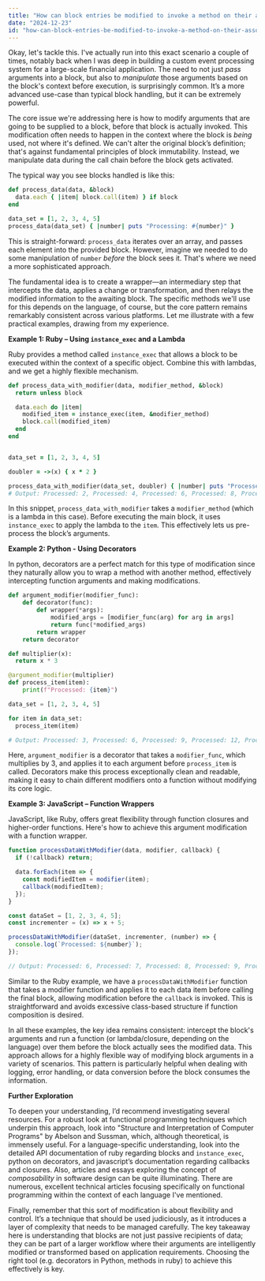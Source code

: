 ```yaml
---
title: "How can block entries be modified to invoke a method on their associated block arguments?"
date: "2024-12-23"
id: "how-can-block-entries-be-modified-to-invoke-a-method-on-their-associated-block-arguments"
---
```


Okay, let's tackle this. I've actually run into this exact scenario a couple of times, notably back when I was deep in building a custom event processing system for a large-scale financial application. The need to not just *pass* arguments into a block, but also to *manipulate* those arguments based on the block's context before execution, is surprisingly common. It’s a more advanced use-case than typical block handling, but it can be extremely powerful.

The core issue we're addressing here is how to modify arguments that are going to be supplied to a block, before that block is actually invoked. This modification often needs to happen in the context where the block is *being* used, not where it's defined. We can't alter the original block’s definition; that's against fundamental principles of block immutability. Instead, we manipulate data during the call chain before the block gets activated.

The typical way you see blocks handled is like this:

```ruby
def process_data(data, &block)
  data.each { |item| block.call(item) } if block
end

data_set = [1, 2, 3, 4, 5]
process_data(data_set) { |number| puts "Processing: #{number}" }
```

This is straight-forward: `process_data` iterates over an array, and passes each element into the provided block. However, imagine we needed to do some manipulation of `number` *before* the block sees it. That's where we need a more sophisticated approach.

The fundamental idea is to create a wrapper—an intermediary step that intercepts the data, applies a change or transformation, and then relays the modified information to the awaiting block. The specific methods we'll use for this depends on the language, of course, but the core pattern remains remarkably consistent across various platforms. Let me illustrate with a few practical examples, drawing from my experience.

**Example 1: Ruby – Using `instance_exec` and a Lambda**

Ruby provides a method called `instance_exec` that allows a block to be executed within the context of a specific object. Combine this with lambdas, and we get a highly flexible mechanism.

```ruby
def process_data_with_modifier(data, modifier_method, &block)
  return unless block

  data.each do |item|
    modified_item = instance_exec(item, &modifier_method)
    block.call(modified_item)
  end
end


data_set = [1, 2, 3, 4, 5]

doubler = ->(x) { x * 2 }

process_data_with_modifier(data_set, doubler) { |number| puts "Processed: #{number}" }
# Output: Processed: 2, Processed: 4, Processed: 6, Processed: 8, Processed: 10
```

In this snippet, `process_data_with_modifier` takes a `modifier_method` (which is a lambda in this case). Before executing the main block, it uses `instance_exec` to apply the lambda to the `item`. This effectively lets us pre-process the block’s arguments.

**Example 2: Python - Using Decorators**

In python, decorators are a perfect match for this type of modification since they naturally allow you to wrap a method with another method, effectively intercepting function arguments and making modifications.

```python
def argument_modifier(modifier_func):
    def decorator(func):
        def wrapper(*args):
            modified_args = [modifier_func(arg) for arg in args]
            return func(*modified_args)
        return wrapper
    return decorator

def multiplier(x):
  return x * 3

@argument_modifier(multiplier)
def process_item(item):
    print(f"Processed: {item}")

data_set = [1, 2, 3, 4, 5]

for item in data_set:
  process_item(item)

# Output: Processed: 3, Processed: 6, Processed: 9, Processed: 12, Processed: 15
```
Here, `argument_modifier` is a decorator that takes a `modifier_func`, which multiplies by 3, and applies it to each argument before `process_item` is called. Decorators make this process exceptionally clean and readable, making it easy to chain different modifiers onto a function without modifying its core logic.

**Example 3: JavaScript – Function Wrappers**

JavaScript, like Ruby, offers great flexibility through function closures and higher-order functions. Here's how to achieve this argument modification with a function wrapper.

```javascript
function processDataWithModifier(data, modifier, callback) {
  if (!callback) return;

  data.forEach(item => {
    const modifiedItem = modifier(item);
    callback(modifiedItem);
  });
}

const dataSet = [1, 2, 3, 4, 5];
const incrementer = (x) => x + 5;

processDataWithModifier(dataSet, incrementer, (number) => {
  console.log(`Processed: ${number}`);
});

// Output: Processed: 6, Processed: 7, Processed: 8, Processed: 9, Processed: 10
```

Similar to the Ruby example, we have a `processDataWithModifier` function that takes a modifier function and applies it to each data item before calling the final block, allowing modification before the `callback` is invoked. This is straightforward and avoids excessive class-based structure if function composition is desired.

In all these examples, the key idea remains consistent: intercept the block's arguments and run a function (or lambda/closure, depending on the language) over them before the block actually sees the modified data. This approach allows for a highly flexible way of modifying block arguments in a variety of scenarios. This pattern is particularly helpful when dealing with logging, error handling, or data conversion before the block consumes the information.

**Further Exploration**

To deepen your understanding, I’d recommend investigating several resources. For a robust look at functional programming techniques which underpin this approach, look into "Structure and Interpretation of Computer Programs" by Abelson and Sussman, which, although theoretical, is immensely useful. For a language-specific understanding, look into the detailed API documentation of ruby regarding blocks and `instance_exec`, python on decorators, and javascript’s documentation regarding callbacks and closures. Also, articles and essays exploring the concept of *composability* in software design can be quite illuminating. There are numerous, excellent technical articles focusing specifically on functional programming within the context of each language I've mentioned.

Finally, remember that this sort of modification is about flexibility and control. It’s a technique that should be used judiciously, as it introduces a layer of complexity that needs to be managed carefully. The key takeaway here is understanding that blocks are not just passive recipients of data; they can be part of a larger workflow where their arguments are intelligently modified or transformed based on application requirements. Choosing the right tool (e.g. decorators in Python, methods in ruby) to achieve this effectively is key.

